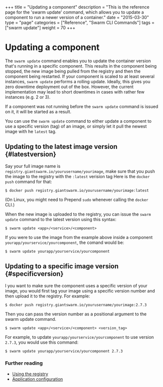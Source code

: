 +++
title = "Updating a component"
description = "This is the reference page for the 'swarm update' command, which allows you to update a component to run a newer version of a container."
date = "2015-03-30"
type = "page"
categories = ["Reference", "Swarm CLI Commands"]
tags = ["swarm update"]
weight = 70
+++

# Updating a component

The `swarm update` command enables you to update the container version that's running in a specific component. This results in the component being stopped, the new image being pulled from the registry and then the component being restarted. If your component is scaled to at least several instances, `swarm update` performs a rolling update. Ideally, this gives you zero downtime deployment out of the box. However, the current implementation may lead to short downtimes in cases with rather few instances (e.g. 2 or 3).

If a component was not running before the `swarm update` command is issued on it, it will be started as a result.

You can use the `swarm update` command to either update a component to use a specific version (tag) of an image, or simply let it pull the newest image with he `latest` tag.

## Updating to the latest image version {#latestversion}

Say your full image name is `registry.giantswarm.io/yourusername/yourimage`, make sure that you push the image to the registry with the `:latest` verision tag Here is the `docker push` command for that:

```nohighlight
$ docker push registry.giantswarm.io/yourusername/yourimage:latest
```

(On Linux, you might need to Prepend `sudo` whenever calling the `docker` CLI.)

When the new image is uploaded to the registry, you can issue the `swarm update` command to the latest version using this syntax:

```nohighlight
$ swarm update <app>/<service>/<component>
```

If you were to use the image from the example above inside a component `yourapp/yourservice/yourcomponent`, the comand would be:

```nohighlight
$ swarm update yourapp/yourservice/yourcomponent
```

<!-- TODO: Explain what the expected output would be. WOuld the comand wait until the component is restarted successfully?-->

## Updating to a specific image version {#specificversion}

I you want to make sure the component uses a specific version of your image, you would first tag your image using a specific version number and then upload it to the registry. For example:


```nohighlight
$ docker push registry.giantswarm.io/yourusername/yourimage:2.7.3
```

Then you can pass the version number as a positional argument to the swarm update command.

```nohighlight
$ swarm update <app>/<service>/<component> <version_tag>
```

For example, to update `yourapp/yourservice/yourcomponent` to use version `2.7.3`, you would use this command:

```nohighlight
$ swarm update yourapp/yourservice/yourcomponent 2.7.3
```

### Further reading

* [Using the registry](/reference/registry/)
* [Application configuration](/reference/swarm-json/)
